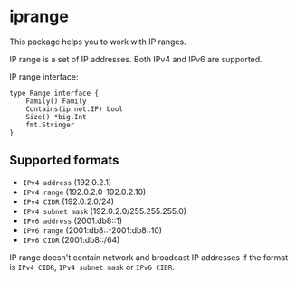 <!--
title: "iprange"
custom_edit_url: "https://github.com/netdata/netdata/blob/master/src/go/collectors/go.d.plugin/pkg/iprange/README.md"
sidebar_label: "iprange"
learn_status: "Published"
learn_rel_path: "Developers/External plugins/go.d.plugin/Helper Packages"
-->

# iprange

This package helps you to work with IP ranges.

IP range is a set of IP addresses. Both IPv4 and IPv6 are supported.

IP range interface:

```
type Range interface {
	Family() Family
	Contains(ip net.IP) bool
	Size() *big.Int
	fmt.Stringer
}
```  

## Supported formats

- `IPv4 address` (192.0.2.1)
- `IPv4 range` (192.0.2.0-192.0.2.10)
- `IPv4 CIDR` (192.0.2.0/24)
- `IPv4 subnet mask` (192.0.2.0/255.255.255.0)
- `IPv6 address` (2001:db8::1)
- `IPv6 range` (2001:db8::-2001:db8::10)
- `IPv6 CIDR` (2001:db8::/64)

IP range doesn't contain network and broadcast IP addresses if the format is `IPv4 CIDR`, `IPv4 subnet mask`
or `IPv6 CIDR`.  
